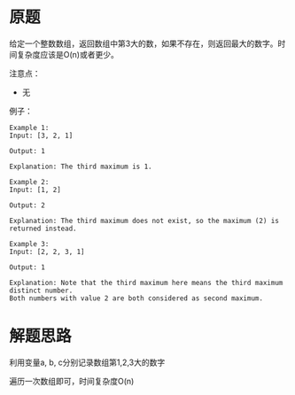 # 原题
给定一个整数数组，返回数组中第3大的数，如果不存在，则返回最大的数字。时间复杂度应该是O(n)或者更少。

注意点：

  - 无

例子：

```
Example 1:
Input: [3, 2, 1]

Output: 1

Explanation: The third maximum is 1.

Example 2:
Input: [1, 2]

Output: 2

Explanation: The third maximum does not exist, so the maximum (2) is returned instead.

Example 3:
Input: [2, 2, 3, 1]

Output: 1

Explanation: Note that the third maximum here means the third maximum distinct number.
Both numbers with value 2 are both considered as second maximum.
```

# 解题思路
利用变量a, b, c分别记录数组第1,2,3大的数字

遍历一次数组即可，时间复杂度O(n)
